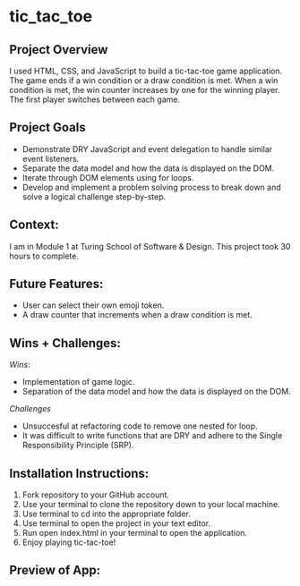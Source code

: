 # tic_tac_toe

## Project Overview
I used HTML, CSS, and JavaScript to build a tic-tac-toe game application. The game ends if a win condition or a draw condition is met. When a win condition is met, the win counter increases by one for the winning player. The first player switches between each game. 

## Project Goals 
- Demonstrate DRY JavaScript and event delegation to handle similar event listeners.
- Separate the data model and how the data is displayed on the DOM.
- Iterate through DOM elements using for loops.
- Develop and implement a problem solving process to break down and solve a logical challenge step-by-step. 

## Context:
I am in Module 1 at Turing School of Software & Design. This project took 30 hours to complete. 

## Future Features:
- User can select their own emoji token. 
- A draw counter that increments when a draw condition is met. 

## Wins + Challenges:
*Wins*:
- Implementation of game logic.
- Separation of the data model and how the data is displayed on the DOM. 

*Challenges*
- Unsuccesful at refactoring code to remove one nested for loop. 
- It was difficult to write functions that are DRY and adhere to the Single Responsibility Principle (SRP). 

## Installation Instructions:
1. Fork repository to your GitHub account.
2. Use your terminal to clone the repository down to your local machine.
3. Use terminal to cd into the appropriate folder.
4. Use terminal to open the project in your text editor.
5. Run open index.html in your terminal to open the application. 
6. Enjoy playing tic-tac-toe!

## Preview of App:


